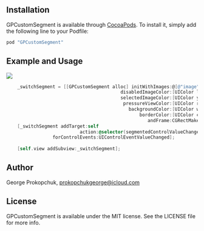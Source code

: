 
## Installation

GPCustomSegment is available through [CocoaPods](http://cocoapods.org). To install
it, simply add the following line to your Podfile:

```ruby
pod "GPCustomSegment"
```
## Example and Usage
![](https://raw.githubusercontent.com/gprokopchuk/Screenshots/master/customSegment.gif)

  
```objective-c
    _switchSegment = [[GPCustomSegment alloc] initWithImages:@[@"image", @"image",@"image"]
                                          disabledImageColor:[UIColor lightGrayColor]
                                          selectedImageColor:[UIColor yellowColor]
                                           pressureViewColor:[UIColor redColor]
                                             backgroundColor:[UIColor whiteColor]
                                                 borderColor:[UIColor clearColor]
                                                    andFrame:CGRectMake(30, 50, 150, 50)];
    [_switchSegment addTarget:self
                           action:@selector(segmentedControlValueChanged:)
                 forControlEvents:UIControlEventValueChanged];
                 
    [self.view addSubview:_switchSegment];
```

## Author

George Prokopchuk, prokopchukgeorge@icloud.com

## License

GPCustomSegment is available under the MIT license. See the LICENSE file for more info.



